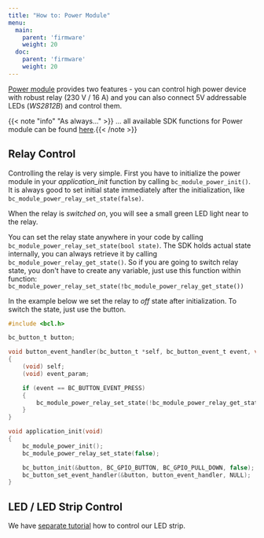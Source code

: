 ```yaml
---
title: "How to: Power Module"
menu:
  main:
    parent: 'firmware'
    weight: 20
  doc:
    parent: 'firmware'
    weight: 20
---
```


[Power module](../../hardware/about-power-module/) provides two features - you can control high power device with robust relay (230 V / 16 A) and you can also connect 5V addressable LEDs (*WS2812B*) and control them.

{{< note "info" "As always..." >}}
... all available SDK functions for Power module can be found [here](https://sdk.bigclown.com/group__bc__module__power.html).{{< /note >}}


## Relay Control
Controlling the relay is very simple. First you have to initialize the power module in your *application_init* function by calling `bc_module_power_init()`. It is always good to set initial state immediately after the initialization, like `bc_module_power_relay_set_state(false)`.

When the relay is *switched on*, you will see a small green LED light near to the relay.

You can set the relay state anywhere in your code by calling `bc_module_power_relay_set_state(bool state)`.
The SDK holds actual state internally, you can always retrieve it by calling `bc_module_power_relay_get_state()`. So if you are going to switch relay state, you don't have to create any variable, just use this function within function:
`bc_module_power_relay_set_state(!bc_module_power_relay_get_state())`


In the example below we set the relay to *off* state after initialization. To switch the state, just use the button.

```c
#include <bcl.h>

bc_button_t button;

void button_event_handler(bc_button_t *self, bc_button_event_t event, void *event_param)
{
    (void) self;
    (void) event_param;

    if (event == BC_BUTTON_EVENT_PRESS)
    {
        bc_module_power_relay_set_state(!bc_module_power_relay_get_state());
    }
}

void application_init(void)
{
    bc_module_power_init();
    bc_module_power_relay_set_state(false);

    bc_button_init(&button, BC_GPIO_BUTTON, BC_GPIO_PULL_DOWN, false);
    bc_button_set_event_handler(&button, button_event_handler, NULL);
}
```


## LED / LED Strip Control
We have [separate tutorial](../../firmware/how-to-smart-led-strip/) how to control our LED strip.
